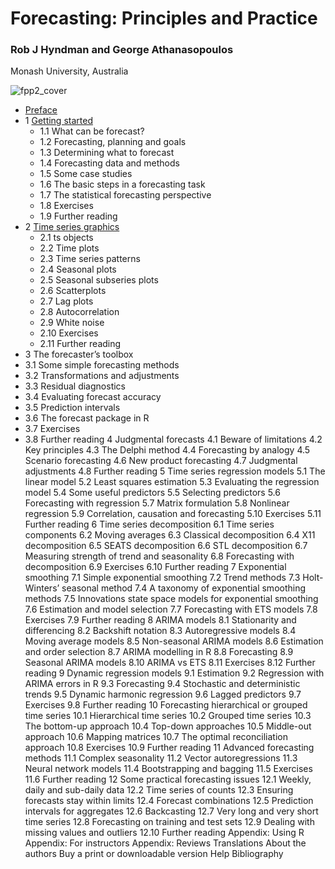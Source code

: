 # Forecasting: Principles and Practice

### Rob J Hyndman and George Athanasopoulos

Monash University, Australia


![fpp2_cover](https://otexts.com/fpp2/fpp2_cover.jpg)



* [Preface](preface.md)
* 1 [Getting started](intro.md)
    * 1.1 What can be forecast?
    * 1.2 Forecasting, planning and goals
    * 1.3 Determining what to forecast
    * 1.4 Forecasting data and methods
    * 1.5 Some case studies
    * 1.6 The basic steps in a forecasting task
    * 1.7 The statistical forecasting perspective
    * 1.8 Exercises
    * 1.9 Further reading
* 2 [Time series graphics](graphics.md)
   * 2.1 ts objects
   * 2.2 Time plots
   * 2.3 Time series patterns
   * 2.4 Seasonal plots
   * 2.5 Seasonal subseries plots
   * 2.6 Scatterplots
   * 2.7 Lag plots
   * 2.8 Autocorrelation
   * 2.9 White noise
   * 2.10 Exercises
   * 2.11 Further reading
* 3 The forecaster’s toolbox
* 3.1 Some simple forecasting methods
* 3.2 Transformations and adjustments
* 3.3 Residual diagnostics
* 3.4 Evaluating forecast accuracy
* 3.5 Prediction intervals
* 3.6 The forecast package in R
* 3.7 Exercises
* 3.8 Further reading
4 Judgmental forecasts
4.1 Beware of limitations
4.2 Key principles
4.3 The Delphi method
4.4 Forecasting by analogy
4.5 Scenario forecasting
4.6 New product forecasting
4.7 Judgmental adjustments
4.8 Further reading
5 Time series regression models
5.1 The linear model
5.2 Least squares estimation
5.3 Evaluating the regression model
5.4 Some useful predictors
5.5 Selecting predictors
5.6 Forecasting with regression
5.7 Matrix formulation
5.8 Nonlinear regression
5.9 Correlation, causation and forecasting
5.10 Exercises
5.11 Further reading
6 Time series decomposition
6.1 Time series components
6.2 Moving averages
6.3 Classical decomposition
6.4 X11 decomposition
6.5 SEATS decomposition
6.6 STL decomposition
6.7 Measuring strength of trend and seasonality
6.8 Forecasting with decomposition
6.9 Exercises
6.10 Further reading
7 Exponential smoothing
7.1 Simple exponential smoothing
7.2 Trend methods
7.3 Holt-Winters’ seasonal method
7.4 A taxonomy of exponential smoothing methods
7.5 Innovations state space models for exponential smoothing
7.6 Estimation and model selection
7.7 Forecasting with ETS models
7.8 Exercises
7.9 Further reading
8 ARIMA models
8.1 Stationarity and differencing
8.2 Backshift notation
8.3 Autoregressive models
8.4 Moving average models
8.5 Non-seasonal ARIMA models
8.6 Estimation and order selection
8.7 ARIMA modelling in R
8.8 Forecasting
8.9 Seasonal ARIMA models
8.10 ARIMA vs ETS
8.11 Exercises
8.12 Further reading
9 Dynamic regression models
9.1 Estimation
9.2 Regression with ARIMA errors in R
9.3 Forecasting
9.4 Stochastic and deterministic trends
9.5 Dynamic harmonic regression
9.6 Lagged predictors
9.7 Exercises
9.8 Further reading
10 Forecasting hierarchical or grouped time series
10.1 Hierarchical time series
10.2 Grouped time series
10.3 The bottom-up approach
10.4 Top-down approaches
10.5 Middle-out approach
10.6 Mapping matrices
10.7 The optimal reconciliation approach
10.8 Exercises
10.9 Further reading
11 Advanced forecasting methods
11.1 Complex seasonality
11.2 Vector autoregressions
11.3 Neural network models
11.4 Bootstrapping and bagging
11.5 Exercises
11.6 Further reading
12 Some practical forecasting issues
12.1 Weekly, daily and sub-daily data
12.2 Time series of counts
12.3 Ensuring forecasts stay within limits
12.4 Forecast combinations
12.5 Prediction intervals for aggregates
12.6 Backcasting
12.7 Very long and very short time series
12.8 Forecasting on training and test sets
12.9 Dealing with missing values and outliers
12.10 Further reading
Appendix: Using R
Appendix: For instructors
Appendix: Reviews
Translations
About the authors
Buy a print or downloadable version
Help
Bibliography

